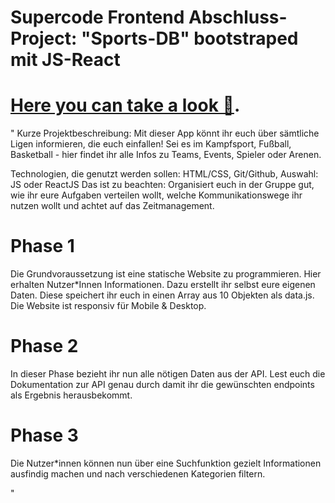 # Supercode Frontend Abschluss-Project:  "Sports-DB"  bootstraped mit JS-React 

#  [Here you can take a look 👀](https://app.netlify.com/sites/sportsdb/overview).

"
Kurze Projektbeschreibung:
Mit dieser App könnt ihr euch über sämtliche Ligen informieren, die euch einfallen! Sei es im Kampfsport, Fußball, Basketball - hier findet ihr alle Infos zu Teams, Events, Spieler oder Arenen. 

Technologien, die genutzt werden sollen:
HTML/CSS, Git/Github, Auswahl: JS oder ReactJS
Das ist zu beachten:
Organisiert euch in der Gruppe gut, wie ihr eure Aufgaben verteilen wollt, welche Kommunikationswege ihr nutzen wollt und achtet auf das Zeitmanagement.


# Phase 1
Die Grundvoraussetzung ist eine statische Website zu programmieren. Hier erhalten Nutzer*Innen Informationen.
Dazu erstellt ihr selbst eure eigenen Daten. Diese speichert ihr euch in einen Array aus 10 Objekten als data.js.
Die Website ist responsiv für Mobile & Desktop.


# Phase 2
In dieser Phase bezieht ihr nun alle nötigen Daten aus der API.
Lest euch die Dokumentation zur API genau durch damit ihr die
gewünschten endpoints als Ergebnis herausbekommt.

# Phase 3
Die Nutzer*innen können nun über eine Suchfunktion gezielt Informationen ausfindig machen und nach verschiedenen Kategorien filtern.

"